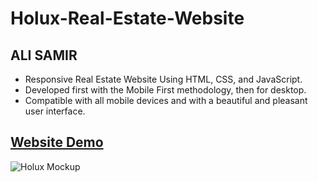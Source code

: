 # Holux-Real-Estate-Website

## ALI SAMIR

- Responsive Real Estate Website Using HTML, CSS, and JavaScript.
- Developed first with the Mobile First methodology, then for desktop.
- Compatible with all mobile devices and with a beautiful and pleasant user interface.

## [Website Demo](https://alisamirali.github.io/Holux-Real-Estate-Website/)
![Holux Mockup](https://user-images.githubusercontent.com/62913154/167262969-0fefcd67-0878-4acb-8972-1df77030235d.png)
